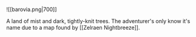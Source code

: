 ![[barovia.png|700]]

A land of mist and dark, tightly-knit trees. The adventurer's only know it's name due to a map found by [[Zelraen Nightbreeze]].
